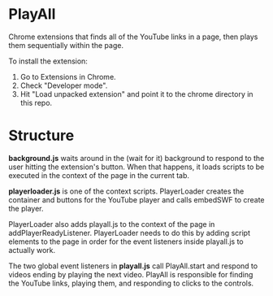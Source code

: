 PlayAll
=======

Chrome extensions that finds all of the YouTube links in a page, then plays them sequentially within the page.

To install the extension:

1. Go to Extensions in Chrome.
2. Check "Developer mode".
3. Hit "Load unpacked extension" and point it to the chrome directory in this repo.

Structure
=========

__background.js__ waits around in the (wait for it) background to respond to the user hitting the extension's button. When that happens, it loads scripts to be executed in the context of the page in the current tab.

__playerloader.js__ is one of the context scripts. PlayerLoader creates the container and buttons for the YouTube player and calls embedSWF to create the player.

PlayerLoader also adds playall.js to the context of the page in addPlayerReadyListener. PlayerLoader needs to do this by adding script elements to the page in order for the event listeners inside playall.js to actually work.

The two global event listeners in __playall.js__ call PlayAll.start and respond to videos ending by playing the next video. PlayAll is responsible for finding the YouTube links, playing them, and responding to clicks to the controls.
